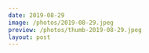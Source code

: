 ```yaml
---
date: 2019-08-29
image: /photos/2019-08-29.jpeg
preview: /photos/thumb-2019-08-29.jpeg
layout: post
---
```



